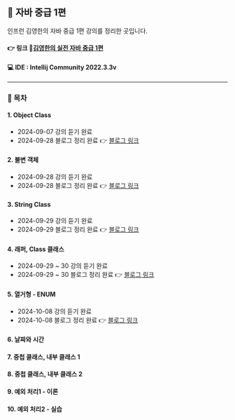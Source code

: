 ## 📝 자바 중급 1편
인프런 김영한의 자바 중급 1편 강의를 정리한 곳입니다.


#### 👉 링크 🔗[김영한의 실전 자바 중급 1편](https://www.inflearn.com/course/%EA%B9%80%EC%98%81%ED%95%9C%EC%9D%98-%EC%8B%A4%EC%A0%84-%EC%9E%90%EB%B0%94-%EC%A4%91%EA%B8%89-1/dashboard)

#### 💻 IDE : Intellij Community 2022.3.3v 

***

### 📂 목차
#### 1. Object Class
- 2024-09-07 강의 듣기 완료
- 2024-09-28 블로그 정리 완료 👉 [블로그 링크](https://dev-cloud.tistory.com/262)
#### 2. 불변 객체
- 2024-09-28 강의 듣기 완료
- 2024-09-28 블로그 정리 완료 👉 [블로그 링크](https://dev-cloud.tistory.com/263)
#### 3. String Class
- 2024-09-29 강의 듣기 완료
- 2024-09-29 블로그 정리 완료 👉 [블로그 링크](https://dev-cloud.tistory.com/266)
#### 4. 래퍼, Class 클래스
- 2024-09-29 ~ 30 강의 듣기 완료
- 2024-09-29 ~ 30 블로그 정리 완료 👉 [블로그 링크](https://dev-cloud.tistory.com/268)
#### 5. 열거형 - ENUM
- 2024-10-08 강의 듣기 완료
- 2024-10-08 블로그 정리 완료 👉 [블로그 링크](https://dev-cloud.tistory.com/271)
#### 6. 날짜와 시간

#### 7. 중첩 클래스, 내부 클래스 1

#### 8. 중첩 클래스, 내부 클래스 2

#### 9. 예외 처리1 - 이론

#### 10. 예외 처리2 - 실습
